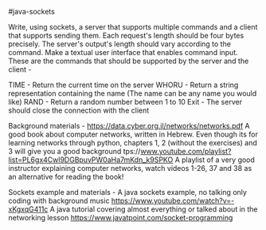 #java-sockets 

Write, using sockets, a server that supports multiple commands and a client that supports sending them. Each request's length should be four bytes precisely. The server's output's length should vary according to the command.  Make a textual user interface that enables command input. These are the commands that should be supported by the server and the client -
 
TIME - Return the current time on the server
WHORU - Return a string representation containing the name (The name can be any name you would like) 
RAND - Return a random number between 1 to 10 
Exit - The server should close the connection with the client


Background materials - 
https://data.cyber.org.il/networks/networks.pdf
A good book about computer networks, written in Hebrew.
Even though its for learning networks through python, chapters 1, 2 (without the exercises) and 3 will give you a good background
tps://www.youtube.com/playlist?list=PL6gx4Cwl9DGBpuvPW0aHa7mKdn_k9SPKO A playlist of a very good instructor explaining computer networks, watch videos 1-26, 37 and 38 as an alternative for reading the book!

Sockets example and materials - 
A java sockets example, no talking only coding with background music
 https://www.youtube.com/watch?v=-xKgxqG411c
A java tutorial covering almost everything or talked about in the networking lesson
https://www.javatpoint.com/socket-programming
